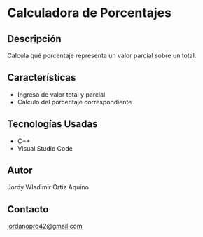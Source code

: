 # Calculadora de Porcentajes

## Descripción
Calcula qué porcentaje representa un valor parcial sobre un total.

## Características
- Ingreso de valor total y parcial
- Cálculo del porcentaje correspondiente

## Tecnologías Usadas
- C++
- Visual Studio Code

## Autor
Jordy Wladimir Ortiz Aquino

## Contacto
jordanopro42@gmail.com
